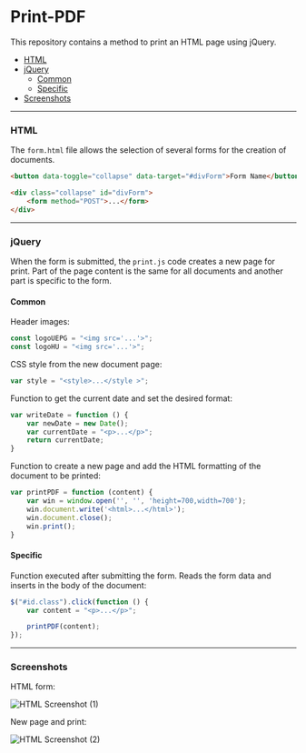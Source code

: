 # Print-PDF

This repository contains a method to print an HTML page using jQuery.

- [HTML](#html)
- [jQuery](#jquery)
	- [Common](#common)
	- [Specific](#specific)
- [Screenshots](#screenshots)

---
### HTML

The `form.html` file allows the selection of several forms for the creation of documents.
```html
<button data-toggle="collapse" data-target="#divForm">Form Name</button>

<div class="collapse" id="divForm">
	<form method="POST">...</form>
</div>
```

---
### jQuery

When the form is submitted, the `print.js` code creates a new page for print. Part of the page content is the same for all documents and another part is specific to the form.

#### Common

Header images:
``` javascript
const logoUEPG = "<img src='...'>";
const logoHU = "<img src='...'>";
```

CSS style from the new document page:
``` javascript
var style = "<style>...</style >";
```

Function to get the current date and set the desired format:
``` javascript
var writeDate = function () {
	var newDate = new Date();
	var currentDate = "<p>...</p>";
	return currentDate;
}
```

Function to create a new page and add the HTML formatting of the document to be printed:
``` javascript
var printPDF = function (content) {
	var win = window.open('', '', 'height=700,width=700');
	win.document.write('<html>...</html>');
	win.document.close();
	win.print();
}
```

#### Specific

Function executed after submitting the form. Reads the form data and inserts in the body of the document:
``` javascript
$("#id.class").click(function () {
	var content = "<p>...</p>";

	printPDF(content);
});
```

---
### Screenshots

HTML form:

![HTML Screenshot (1)]( assets/screenshot(1).png)

New page and print:

![HTML Screenshot (2)]( assets/screenshot(2).png)
